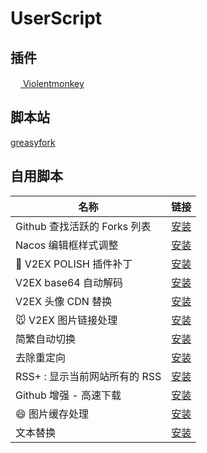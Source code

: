 # UserScript

## 插件

[<img src="https://violentmonkey.github.io/static/vm-6437e4e5a400c6eff1c23ead4d549b0a.png" height="16px"> Violentmonkey](https://violentmonkey.github.io/)

## 脚本站

[greasyfork](https://greasyfork.org/zh-CN)

## 自用脚本

| 名称                          | 链接                                                      |
| ----------------------------- | --------------------------------------------------------- |
| Github 查找活跃的 Forks 列表  | [安装][github-find-active-forks]                          |
| Nacos 编辑框样式调整          | [安装][nacos-style]                                       |
| 🐻 V2EX POLISH 插件补丁       | [安装][v2ex-polish-patch]                                 |
| V2EX base64 自动解码          | [安装][Base64-Decode-In-V2ex]                             |
| V2EX 头像 CDN 替换            | [安装][v2ex-avatar-cdn-replace]                           |
| 🐭 V2EX 图片链接处理          | [安装][Convert-Image-Link-to-Img-Tag]                     |
| 简繁自动切换                  | [安装][Switch-Traditional-Chinese-and-Simplified-Chinese] |
| 去除重定向                    | [安装][anti-redirect]                                     |
| RSS+ : 显示当前网站所有的 RSS | [安装][rss-show-site-all-rss]                             |
| Github 增强 - 高速下载        | [安装][GithubEnhanced-High-Speed-Download]                |
| 😄 图片缓存处理               | [安装][image-cache]                                       |
| 文本替换                      | [安装][TextReplacer]                                      |

[说明: 以下为引用, 在页面上不展示]: https://github.com/anaer/UserScript
[Base64-Decode-In-V2ex]: https://github.com/anaer/UserScript/raw/main/Base64-Decode-In-V2ex.user.js
[Convert-Image-Link-to-Img-Tag]: https://github.com/anaer/UserScript/raw/main/Convert-Image-Link-to-Img-Tag.user.js
[GithubEnhanced-High-Speed-Download]: https://github.com/anaer/UserScript/raw/main/GithubEnhanced-High-Speed-Download.user.js
[Switch-Traditional-Chinese-and-Simplified-Chinese]: https://github.com/anaer/UserScript/raw/main/Switch-Traditional-Chinese-and-Simplified-Chinese.user.js
[anti-redirect]: https://github.com/anaer/UserScript/raw/main/anti-redirect.user.js
[github-find-active-forks]: https://github.com/anaer/UserScript/raw/main/github-find-active-forks.user.js
[nacos-style]: https://github.com/anaer/UserScript/raw/main/nacos-style.user.js
[rss-show-site-all-rss]: https://github.com/anaer/UserScript/raw/main/rss-show-site-all-rss.user.js
[v2ex-avatar-cdn-replace]: https://github.com/anaer/UserScript/raw/main/v2ex-avatar-cdn-replace.user.js
[v2ex-polish-patch]: https://github.com/anaer/UserScript/raw/main/v2ex-polish-patch.user.js
[image-cache]: https://github.com/anaer/UserScript/raw/main/image-cache.user.js
[TextReplacer]: https://github.com/anaer/UserScript/raw/main/TextReplacer.user.js
